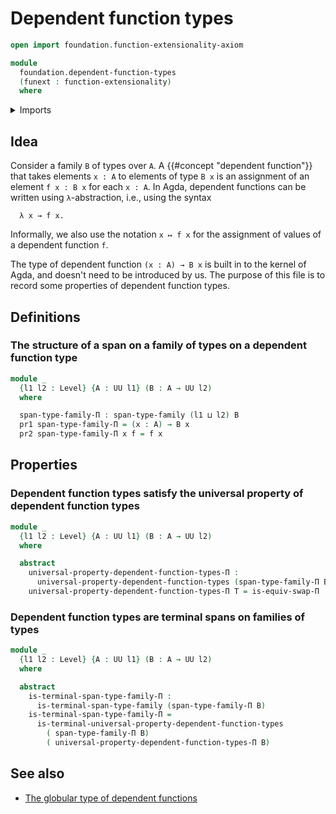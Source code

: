# Dependent function types

```agda
open import foundation.function-extensionality-axiom

module
  foundation.dependent-function-types
  (funext : function-extensionality)
  where
```

<details><summary>Imports</summary>

```agda
open import foundation.dependent-pair-types
open import foundation.spans-families-of-types
open import foundation.terminal-spans-families-of-types funext
open import foundation.type-arithmetic-dependent-function-types funext
open import foundation.universal-property-dependent-function-types funext
open import foundation.universe-levels
```

</details>

## Idea

Consider a family `B` of types over `A`. A {{#concept "dependent function"}}
that takes elements `x : A` to elements of type `B x` is an assignment of an
element `f x : B x` for each `x : A`. In Agda, dependent functions can be
written using `λ`-abstraction, i.e., using the syntax

```text
  λ x → f x.
```

Informally, we also use the notation `x ↦ f x` for the assignment of values of a
dependent function `f`.

The type of dependent function `(x : A) → B x` is built in to the kernel of
Agda, and doesn't need to be introduced by us. The purpose of this file is to
record some properties of dependent function types.

## Definitions

### The structure of a span on a family of types on a dependent function type

```agda
module _
  {l1 l2 : Level} {A : UU l1} (B : A → UU l2)
  where

  span-type-family-Π : span-type-family (l1 ⊔ l2) B
  pr1 span-type-family-Π = (x : A) → B x
  pr2 span-type-family-Π x f = f x
```

## Properties

### Dependent function types satisfy the universal property of dependent function types

```agda
module _
  {l1 l2 : Level} {A : UU l1} (B : A → UU l2)
  where

  abstract
    universal-property-dependent-function-types-Π :
      universal-property-dependent-function-types (span-type-family-Π B)
    universal-property-dependent-function-types-Π T = is-equiv-swap-Π
```

### Dependent function types are terminal spans on families of types

```agda
module _
  {l1 l2 : Level} {A : UU l1} (B : A → UU l2)
  where

  abstract
    is-terminal-span-type-family-Π :
      is-terminal-span-type-family (span-type-family-Π B)
    is-terminal-span-type-family-Π =
      is-terminal-universal-property-dependent-function-types
        ( span-type-family-Π B)
        ( universal-property-dependent-function-types-Π B)
```

## See also

- [The globular type of dependent functions](foundation.globular-type-of-dependent-functions.md)
